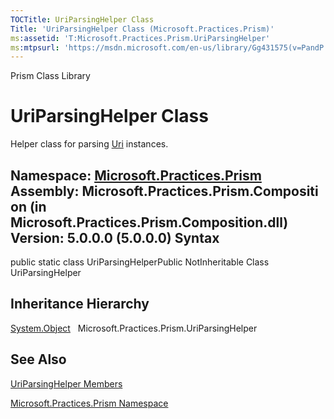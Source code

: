 ```yaml
---
TOCTitle: UriParsingHelper Class
Title: 'UriParsingHelper Class (Microsoft.Practices.Prism)'
ms:assetid: 'T:Microsoft.Practices.Prism.UriParsingHelper'
ms:mtpsurl: 'https://msdn.microsoft.com/en-us/library/Gg431575(v=PandP.50)'
---
```


Prism Class Library

UriParsingHelper Class
======================

Helper class for parsing [Uri](http://msdn2.microsoft.com/en-us/library/txt7706a) instances.

**Namespace:** [Microsoft.Practices.Prism](https://msdn.microsoft.com/n:microsoft.practices.prism)
**Assembly:** Microsoft.Practices.Prism.Composition (in Microsoft.Practices.Prism.Composition.dll) Version: 5.0.0.0 (5.0.0.0)
Syntax
------

<span id="syntaxToggle"></span>public static class UriParsingHelperPublic NotInheritable Class UriParsingHelper

Inheritance Hierarchy
---------------------

<span id="familyToggle"></span>[System.Object](http://msdn2.microsoft.com/en-us/library/e5kfa45b)
  Microsoft.Practices.Prism.UriParsingHelper

See Also
--------

<span id="seeAlsoToggle"></span>
[UriParsingHelper Members](https://msdn.microsoft.com/allmembers.t:microsoft.practices.prism.uriparsinghelper)

[Microsoft.Practices.Prism Namespace](https://msdn.microsoft.com/n:microsoft.practices.prism)

